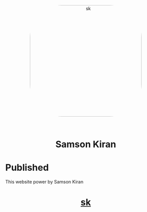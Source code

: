 
<p align="center"><img height="350px" width="350px" style="border-radius:100px;" src="https://samsonkiran02.github.io/Link/Images/PNG/Samson-Kiran.png" alt="sk"></p>
<br>

<h1 align="center">Samson Kiran</h1>

# Published
This website power by Samson Kiran<br>


<a href="https://samsonkiran02.github.io/Happy/Index.html"><h1 align="center" style="color:red;">sk</h1></a>

